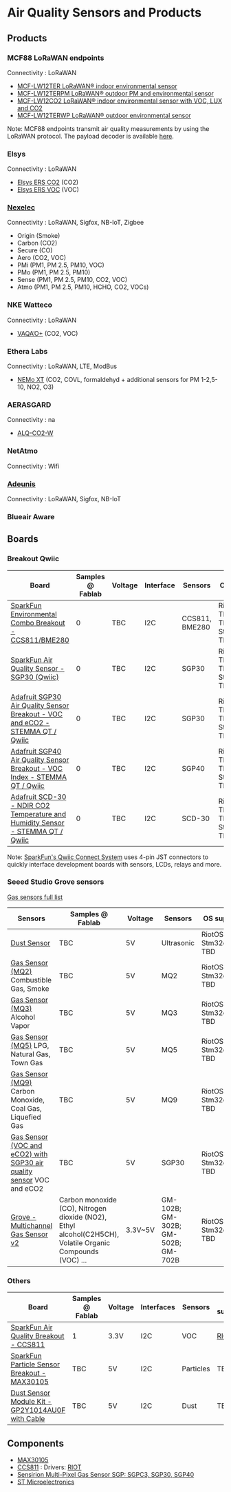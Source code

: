 # Air Quality Sensors and Products

## Products

### MCF88 LoRaWAN endpoints
Connectivity : LoRaWAN
* [MCF-LW12TER LoRaWAN® indoor environmental sensor](https://www.mcf88.it/prodotto/mcf-lw12ter/)
* [MCF-LW12TERPM LoRaWAN® outdoor PM and environmental sensor](https://www.mcf88.it/prodotto/mcf-lw12terpm/)
* [MCF-LW12CO2 LoRaWAN® indoor environmental sensor with VOC, LUX and CO2](https://www.mcf88.it/prodotto/mcf-lw12co2/)
* [MCF-LW12TERWP LoRaWAN® outdoor environmental sensor](https://www.mcf88.it/prodotto/mcf-lw12terwp/)

Note: MCF88 endpoints transmit air quality measurements by using the LoRaWAN protocol. The payload decoder is available [here](https://github.com/CampusIoT/payload-codec/tree/master/src/main/ttn_loraappserver/mcf88).

### Elsys
Connectivity : LoRaWAN
* [Elsys ERS CO2](https://www.elsys.se/en/ers-co2/) (CO2)
* [Elsys ERS VOC](https://www.elsys.se/en/ers-voc/) (VOC)

### [Nexelec](https://en.nexelec.fr/produits)
Connectivity : LoRaWAN, Sigfox, NB-IoT, Zigbee
* Origin (Smoke)
* Carbon (CO2)
* Secure (CO)
* Aero (CO2, VOC)
* PMi (PM1, PM 2.5, PM10, VOC)
* PMo (PM1, PM 2.5, PM10)
* Sense (PM1, PM 2.5, PM10, CO2, VOC)
* Atmo (PM1, PM 2.5, PM10, HCHO, CO2, VOCs)

### NKE Watteco
Connectivity : LoRaWAN
* [VAQA’O+](https://www.nke-watteco.fr/produit/capteur-vaqao-plus-lorawan/) (CO2, VOC)

### Ethera Labs
Connectivity : LoRaWAN, LTE, ModBus
* [NEMo XT](https://www.ethera-labs.com/produit/nemo-xt-station-de-monitoring-de-la-qualite-de-lair-interieur/) (CO2, COVL, formaldehyd + additional sensors for PM 1-2,5-10, NO2, O3)

### AERASGARD
Connectivity : na
* [ALQ-CO2-W](https://spluss.de/en/products/air-quality-and-flow/room-co2-and-air-quality-sensor-voc/alq-co2/)

### NetAtmo
Connectivity : Wifi

### [Adeunis](https://www.adeunis.com/produits/gamme-lpwan-868/)
Connectivity : LoRaWAN, Sigfox, NB-IoT

### Blueair Aware

## Boards

### Breakout Qwiic

| Board         | Samples @ Fablab | Voltage   | Interface | Sensors | OS Support | Fritzing | Demo     |
| ------------- | ---------------- | --------- | ----------| ------- | ---------- | -------- | -------- |
| [SparkFun Environmental Combo Breakout - CCS811/BME280](https://www.sparkfun.com/products/14348) | 0 | TBC | I2C | CCS811, BME280 | Riot OS: TBC, MBed: TBC, Stm32duino: TBC | TBC | TBC |
| [SparkFun Air Quality Sensor - SGP30 (Qwiic)](https://www.sparkfun.com/products/16531) | 0 | TBC | I2C | SGP30 | Riot OS: TBC, MBed: TBC, Stm32duino: TBC | TBC | TBC |
| [Adafruit SGP30 Air Quality Sensor Breakout - VOC and eCO2 - STEMMA QT / Qwiic](https://www.adafruit.com/product/3709) | 0 | TBC | I2C | SGP30 | Riot OS: TBC, MBed: TBC, Stm32duino: TBC | TBC | TBC |
| [Adafruit SGP40 Air Quality Sensor Breakout - VOC Index - STEMMA QT / Qwiic](https://www.adafruit.com/product/4829) | 0 | TBC | I2C | SGP40 | Riot OS: TBC, MBed: TBC, Stm32duino: TBC | TBC | TBC |
| [Adafruit SCD-30 - NDIR CO2 Temperature and Humidity Sensor - STEMMA QT / Qwiic](https://www.adafruit.com/product/4867) | 0 | TBC | I2C | SCD-30 | Riot OS: TBC, MBed: TBC, Stm32duino: TBC | TBC | TBC |

Note: [SparkFun's Qwiic Connect System](https://www.sparkfun.com/qwiic) uses 4-pin JST connectors to quickly interface development boards with sensors, LCDs, relays and more.

### Seeed Studio Grove sensors

[Gas sensors full list](https://wiki.seeedstudio.com/Sensor_gas/)

| Sensors       | Samples @ Fablab | Voltage   | Sensors       | OS support | Fritzing     | Demo     |
| ------------- | ---------------- | --------- | ------------- | ---------- | ------------ | -------- |
| [Dust Sensor](http://wiki.seeedstudio.com/Grove-Dust_Sensor/) |  TBC | 5V | Ultrasonic | RiotOS: TBD, Stm32duino: TBD | TBD | TBD |
| [Gas Sensor (MQ2)](http://wiki.seeedstudio.com/Grove-Gas_Sensor-MQ2/) Combustible Gas, Smoke |  TBC | 5V | MQ2 | RiotOS: TBD, Stm32duino: TBD | TBD | TBD |
| [Gas Sensor (MQ3)](http://wiki.seeedstudio.com/Grove-Gas_Sensor-MQ3/) Alcohol Vapor |  TBC | 5V | MQ3 | RiotOS: TBD, Stm32duino: TBD | TBD | TBD |
| [Gas Sensor (MQ5)](http://wiki.seeedstudio.com/Grove-Gas_Sensor-MQ5/) LPG, Natural Gas, Town Gas |  TBC | 5V | MQ5 | RiotOS: TBD, Stm32duino: TBD | TBD | TBD |
| [Gas Sensor (MQ9)](http://wiki.seeedstudio.com/Grove-Gas_Sensor-MQ9/) Carbon Monoxide, Coal Gas, Liquefied Gas |  TBC | 5V | MQ9 | RiotOS: TBD, Stm32duino: TBD | TBD | TBD |
| [Gas Sensor (VOC and eCO2) with SGP30 air quality sensor](https://wiki.seeedstudio.com/Grove-VOC_and_eCO2_Gas_Sensor-SGP30/) VOC and eCO2 |  TBC | 5V | SGP30 | RiotOS: TBD, Stm32duino: TBD | TBD | TBD |
| [Grove - Multichannel Gas Sensor v2](https://www.seeedstudio.com/Grove-Multichannel-Gas-Sensor-v2-p-4569.html) |  Carbon monoxide (CO), Nitrogen dioxide (NO2), Ethyl alcohol(C2H5CH), Volatile Organic Compounds (VOC) ... | 3.3V~5V  | GM-102B; GM-302B; GM-502B; GM-702B | RiotOS: TBD, Stm32duino: TBD | TBD | TBD |




### Others

| Board         | Samples @ Fablab | Voltage   | Interfaces | Sensors       | OS support | Fritzing     | Demo     |
| ------------- | ---------------- | --------- | --------- | ------------- | ------- | ------------ | -------- |
| [SparkFun Air Quality Breakout - CCS811](https://www.sparkfun.com/products/14193) | 1 | 3.3V | I2C | VOC | [RIOT](https://github.com/RIOT-OS/RIOT/tree/master/drivers/ccs811) | TBC | TBC |
| [SparkFun Particle Sensor Breakout - MAX30105](https://www.sparkfun.com/products/14045) | TBC | 5V | I2C | Particles | TBC | TBC | TBC |
| [Dust Sensor Module Kit - GP2Y1014AU0F with Cable](https://www.adafruit.com/product/4649) | TBC | 5V | I2C | Dust | TBC | TBC | TBC |


## Components

* [MAX30105](https://cdn.sparkfun.com/assets/learn_tutorials/5/7/7/MAX30105_3.pdf)
* [CCS811](https://cdn.sparkfun.com/assets/learn_tutorials/1/4/3/CCS811_Datasheet-DS000459.pdf) : Drivers: [RIOT](https://github.com/RIOT-OS/RIOT/tree/master/drivers/ccs811)
* [Sensirion Multi-Pixel Gas Sensor SGP: SGPC3, SGP30, SGP40](https://www.sensirion.com/en/environmental-sensors/gas-sensors/)
* [ST Microelectronics](??)
